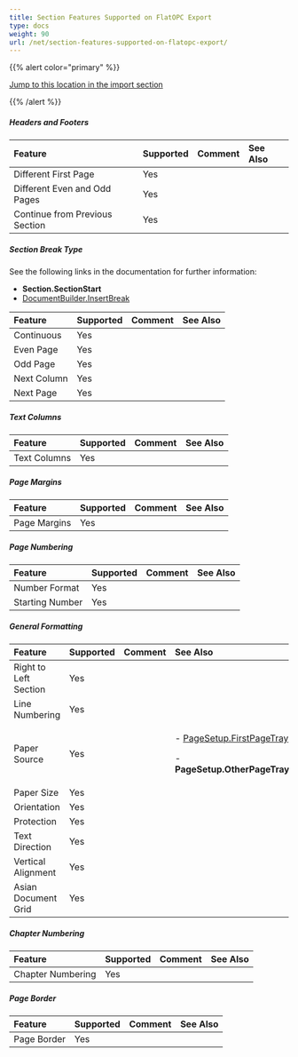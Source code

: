 ```yaml
---
title: Section Features Supported on FlatOPC Export
type: docs
weight: 90
url: /net/section-features-supported-on-flatopc-export/
---
```


{{% alert color="primary" %}} 

[Jump to this location in the import section](/words/net/section-features-supported-on-flatopc-import/)

{{% /alert %}} 
##### **Headers and Footers**

|**Feature**|**Supported**|**Comment**|**See Also**|
| :- | :- | :- | :- |
|Different First Page |Yes | | |
|Different Even and Odd Pages |Yes | | |
|Continue from Previous Section |Yes | | |
##### **Section Break Type**
See the following links in the documentation for further information:

- **Section.SectionStart**
- [DocumentBuilder.InsertBreak](https://apireference.aspose.com/words/net/aspose.words/documentbuilder/methods/insertbreak)

|**Feature**|**Supported**|**Comment**|**See Also**|
| :- | :- | :- | :- |
|Continuous |Yes | | |
|Even Page |Yes | | |
|Odd Page |Yes | | |
|Next Column |Yes | | |
|Next Page |Yes | | |
##### **Text Columns**

|**Feature**|**Supported**|**Comment**|**See Also**|
| :- | :- | :- | :- |
|Text Columns |Yes | | |
##### **Page Margins**

|**Feature**|**Supported**|**Comment**|**See Also**|
| :- | :- | :- | :- |
|Page Margins |Yes | | |
##### **Page Numbering**

|**Feature**|**Supported**|**Comment**|**See Also**|
| :- | :- | :- | :- |
|Number Format |Yes | | |
|Starting Number |Yes | | |
##### **General Formatting**

|**Feature**|**Supported**|**Comment**|**See Also**|
| :- | :- | :- | :- |
|Right to Left Section |Yes | | |
|Line Numbering |Yes | | |
|Paper Source |Yes | |<p>- [PageSetup.FirstPageTray](https://apireference.aspose.com/words/net/aspose.words/pagesetup/properties/firstpagetray) </p><p>- **PageSetup.OtherPageTray**</p>|
|Paper Size |Yes | | |
|Orientation |Yes | | |
|Protection |Yes | | |
|Text Direction |Yes | | |
|Vertical Alignment |Yes | | |
|Asian Document Grid |Yes | | |
##### **Chapter Numbering**

|**Feature**|**Supported**|**Comment**|**See Also**|
| :- | :- | :- | :- |
|Chapter Numbering |Yes | | |
##### **Page Border**

|**Feature**|**Supported**|**Comment**|**See Also**|
| :- | :- | :- | :- |
|Page Border |Yes | | |


